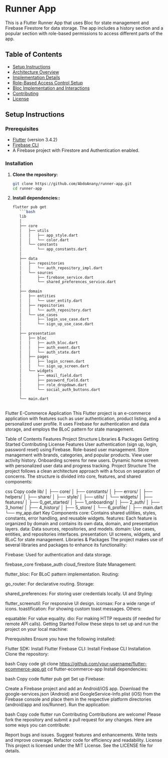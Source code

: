 # Runner App

This is a Flutter Runner App that uses Bloc for state management and Firebase Firestore for data storage. The app includes a history section and a popular section with role-based permissions to access different parts of the app.

## Table of Contents

- [Setup Instructions](#setup-instructions)
- [Architecture Overview](#architecture-overview)
- [Implementation Details](#implementation-details)
- [Role-Based Access Control Setup](#role-based-access-control-setup)
- [Bloc Implementation and Interactions](#bloc-implementation-and-interactions)
- [Contributing](#contributing)
- [License](#license)

## Setup Instructions

### Prerequisites

- [Flutter](https://flutter.dev/docs/get-started/install) (version 3.4.2)
- [Firebase CLI](https://firebase.google.com/docs/cli)
- A Firebase project with Firestore and Authentication enabled.

### Installation

1. **Clone the repository:**

   ```bash
   git clone https://github.com/AbdoAnany/runner-app.git
   cd runner-app

2. **Install dependencies::**

   ```bash
   flutter pub get
      ```bash
      lib
      │
      ├── core
      │   ├── utils
      │   │   ├── app_style.dart
      │   │   └── color.dart
      │   └── constants
      │       └── app_constants.dart
      │
      ├── data
      │   ├── repositories
      │   │   └── auth_repository_impl.dart
      │   └── sources
      │       ├── firebase_service.dart
      │       └── shared_preferences_service.dart
      │
      ├── domain
      │   ├── entities
      │   │   └── user_entity.dart
      │   ├── repositories
      │   │   └── auth_repository.dart
      │   └── use_cases
      │       ├── login_use_case.dart
      │       └── sign_up_use_case.dart
      │
      ├── presentation
      │   ├── bloc
      │   │   ├── auth_bloc.dart
      │   │   ├── auth_event.dart
      │   │   └── auth_state.dart
      │   ├── pages
      │   │   ├── login_screen.dart
      │   │   └── sign_up_screen.dart
      │   └── widgets
      │       ├── email_field.dart
      │       ├── password_field.dart
      │       ├── role_dropdown.dart
      │       └── social_auth_buttons.dart
      │
      └── main.dart
      
Flutter E-Commerce Application
This Flutter project is an e-commerce application with features such as user authentication, product listing, and a personalized user profile. It uses Firebase for authentication and data storage, and employs the BLoC pattern for state management.

Table of Contents
Features
Project Structure
Libraries & Packages
Getting Started
Contributing
License
Features
User authentication (sign up, login, password reset) using Firebase.
Role-based user management.
Store management with brands, categories, and popular products.
View user activity history.
Onboarding screens for new users.
Dynamic home screen with personalized user data and progress tracking.
Project Structure
The project follows a clean architecture approach with a focus on separation of concerns. The structure is divided into core, features, and shared components:

css
Copy code
lib/
│
├── core/
│   ├── constants/
│   ├── errors/
│   ├── helpers/
│   ├── share/
│   ├── style/
│   ├── utils/
│   └── widgets/
│
├── features/
│   ├── 0_get_started/
│   ├── 1_onboarding/
│   ├── 2_auth/
│   ├── 3_home/
│   ├── 4_history/
│   ├── 5_store/
│   └── 6_profile/
│
├── main.dart
└── my_app.dart
Key Components
core: Contains shared utilities, styles, constants, error handling, and reusable widgets.
features: Each feature is organized by domain and contains its own data, domain, and presentation layers.
data: Data sources, repositories, and models.
domain: Use cases, entities, and repositories interfaces.
presentation: UI screens, widgets, and BLoC for state management.
Libraries & Packages
The project makes use of several libraries and packages to enhance its functionality:

Firebase: Used for authentication and data storage.

firebase_core
firebase_auth
cloud_firestore
State Management:

flutter_bloc: For BLoC pattern implementation.
Routing:

go_router: For declarative routing.
Storage:

shared_preferences: For storing user credentials locally.
UI and Styling:

flutter_screenutil: For responsive UI design.
iconsax: For a wide range of icons.
toastification: For showing custom toast messages.
Others:

equatable: For value equality.
dio: For making HTTP requests (if needed for remote API calls).
Getting Started
Follow these steps to set up and run the project on your local machine:

Prerequisites
Ensure you have the following installed:

Flutter SDK: Install Flutter
Firebase CLI: Install Firebase CLI
Installation
Clone the repository:

bash
Copy code
git clone https://github.com/your-username/flutter-ecommerce-app.git
cd flutter-ecommerce-app
Install dependencies:

bash
Copy code
flutter pub get
Set up Firebase:

Create a Firebase project and add an Android/iOS app.
Download the google-services.json (Android) and GoogleService-Info.plist (iOS) from the Firebase console and place them in the respective platform directories (android/app and ios/Runner).
Run the application:

bash
Copy code
flutter run
Contributing
Contributions are welcome! Please fork the repository and submit a pull request for any changes. Here are some ways you can contribute:

Report bugs and issues.
Suggest features and enhancements.
Write tests and improve coverage.
Refactor code for efficiency and readability.
License
This project is licensed under the MIT License. See the LICENSE file for details.

